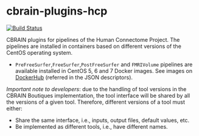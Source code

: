 # cbrain-plugins-hcp

[![Build Status](https://travis-ci.org/big-data-lab-team/cbrain-plugins-hcp.svg?branch=master)](https://travis-ci.org/big-data-lab-team/cbrain-plugins-hcp)

CBRAIN plugins for pipelines of the Human Connectome Project. The
pipelines are installed in containers based on different versions of
the CentOS operating system.

* `PreFreeSurfer`,`FreeSurfer`,`PostFreeSurfer` and `FMRIVolume` pipelines are available installed in CentOS 5, 6 and 7 Docker images. See
   images on [DockerHub](https://hub.docker.com/r/bigdatalabteam/hcp-prefreesurfer/)
   (referred in the JSON descriptors).

*Important note to developers*: due to the handling of tool versions in the CBRAIN
Boutiques implementation, the tool interface will be shared by all the
versions of a given tool. Therefore, different versions of a tool must either:
* Share the same interface, i.e., inputs, output files, default values, etc.
* Be implemented as different tools, i.e., have different names.
